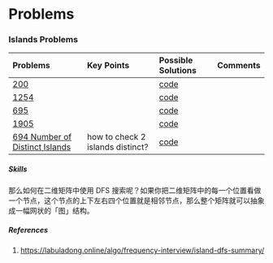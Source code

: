 # Problems

### Islands Problems

| Problems | Key Points | Possible Solutions | Comments |
| :- | :- |:- | :- | 
| [200](https://leetcode.com/problems/number-of-islands/description/) | | [code](dfs_lc200.go) | | 
| [1254](https://leetcode.com/problems/number-of-islands/description://leetcode.com/problems/number-of-closed-islands/description/) | | [code](dfs_lc1254.go) | | 
| [695](https://leetcode.com/problems/max-area-of-island/description/) | | [code](dfs_lc695.go) | | 
| [1905](https://leetcode.com/problems/count-sub-islands/description/) | | [code](dfs_lc1905.go) | | 
| [694 Number of Distinct Islands ](https://leetcode.com/problems/number-of-distinct-islands/description/) | how to check 2 islands distinct? | [code](dfs_lc694.go) | | 

##### Skills 
那么如何在二维矩阵中使用 DFS 搜索呢？如果你把二维矩阵中的每一个位置看做一个节点，这个节点的上下左右四个位置就是相邻节点，那么整个矩阵就可以抽象成一幅网状的「图」结构。


##### References
1. https://labuladong.online/algo/frequency-interview/island-dfs-summary/
